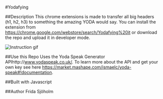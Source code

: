 #Yodafying

##Description
This chrome extensions is made to transfer all big headers (h1, h2, h3) to something the amazing YODA would say. You can install the extension from https://chrome.google.com/webstore/search/Yodafying%20it or download the repo and upload it in developer mode.

![Instruction gif](https://github.com/FridaSjoholm/YodifyingIt/blob/master/useYodify.gif)

##Use this Repo
Uses the Yoda Speak Generator APIhttp://www.yodaspeak.co.uk/.
To learn more about the API and get your own key see here
https://market.mashape.com/ismaelc/yoda-speak#!documentation.


##Built with
Javascript

##Author
Frida Sjöholm
